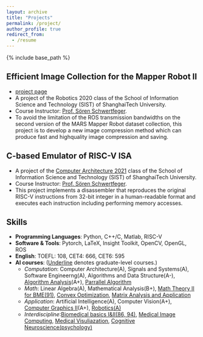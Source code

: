 ```yaml
---
layout: archive
title: "Projects"
permalink: /project/
author_profile: true
redirect_from:
  - /resume
---
```


{% include base_path %}

Efficient Image Collection for the Mapper Robot II
-----
* [project page](https://robotics.shanghaitech.edu.cn/node/308)
* A project of the Robotics 2020 class of the School of Information Science and Technology (SIST) of ShanghaiTech University.
* Course Instructor: [Prof. Sören Schwertfeger](https://robotics.shanghaitech.edu.cn/people/soeren).
* To avoid the limitation of the ROS transmission bandwidths on the second version of the MARS Mapper Robot dataset collection, this project is to develop a new image compression method which can produce fast and highquality image compression and saving.

C-based Emulator of RISC-V ISA
---
* A project of the [Computer Architecture 2021](https://robotics.shanghaitech.edu.cn/courses/ca/21s/) class of the School of Information Science and Technology (SIST) of ShanghaiTech University.
* Course Instructor: [Prof. Sören Schwertfeger](https://robotics.shanghaitech.edu.cn/people/soeren).
* This project implements a disassembler that reproduces the original RISC-V instructions from 32-bit integer in a human-readable format and executes each instruction including performing memory accesses.
  
Skills
-----
* **Programming Languages**: Python, C++/C, Matlab, RISC-V
* **Software & Tools**: Pytorch, LaTeX, Insight Toolkit, OpenCV, OpenGL, ROS
* **English**: TOEFL: 108, CET4: 666, CET6: 595
* **AI courses**: (<u>Underline</u> denotes graduate-level courses.)
  * *Computation*:  Computer Architecture(A), Signals and Systems(A), Software Engineerng(A), Algorithms and Data Structure(A-), <u>Algorithm Analysis</u>(A+), <u>Parrallel Algorithm</u>  
  * *Math*: Linear Algebra(A), Mathematical Analysis(B+), <u>Math Theory II for BME(91)</u>, <u>Convex Optimization</u>, <u>Matrix Analysis and Application</u>
  * *Application*: Artificial Intelligence(A), Computer Vision(A+), <u>Computer Graphics II</u>(A+), <u>Robotics(A)</u>
  * *Interdiscipline*:<u>Biomedical basics I&II(86, 94)</u>, <u>Medical Image Computing</u>, <u>Medical Visuliazation</u>, <u>Cognitive Neuroscience(psychology)</u>
